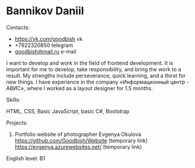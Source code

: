 # Bannikov Daniil

Contacts:
 - https://vk.com/goodbish vk
 - +7922320850 telegram
 - goodbish@mail.ru e-mail

I want to develop and work in the field of frontend development.
It is important for me to develop, take responsibility, and bring the work to a result.
My strengths include perseverance, quick learning, and a thirst for new things.
I have experience in the company «Информационный центр - АВИС», where I worked as a layout designer for 1.5 months.

Skills:

HTML, CSS, Basic JavaScript, basic C#, Bootstrap

Projects: 
1. Portfolio website of photographer Evgenya Okulova
https://github.com/Goodbish/Website (temporary link)
https://evgenya.azurewebsites.net/ (temporary link)

English level: B1
